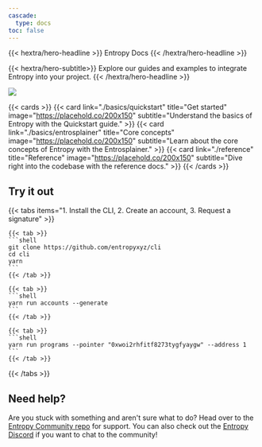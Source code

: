 ```yaml
---
cascade:
  type: docs
toc: false
---
```


{{< hextra/hero-headline >}}
Entropy Docs
{{< /hextra/hero-headline >}}

{{< hextra/hero-subtitle>}}
Explore our guides and examples to integrate Entropy into your project.
{{< /hextra/hero-headline >}}

![](https://placehold.co/1000x400)

{{< cards >}}
  {{< card link="./basics/quickstart" title="Get started" image="https://placehold.co/200x150" subtitle="Understand the basics of Entropy with the Quickstart guide." >}}
  {{< card link="./basics/entrosplainer" title="Core concepts" image="https://placehold.co/200x150" subtitle="Learn about the core concepts of Entropy with the Entrosplainer." >}}
  {{< card link="./reference" title="Reference" image="https://placehold.co/200x150" subtitle="Dive right into the codebase with the reference docs." >}}
{{< /cards >}}

## Try it out

{{< tabs items="1. Install the CLI, 2. Create an account, 3. Request a signature" >}}

    {{< tab >}}
    ```shell
    git clone https://github.com/entropyxyz/cli
    cd cli
    yarn
    ```
    {{< /tab >}}

    {{< tab >}}
    ```shell
    yarn run accounts --generate
    ```
    {{< /tab >}}

    {{< tab >}}
    ```shell
    yarn run programs --pointer "0xwoi2rhfitf8273tygfyaygw" --address 1
    ```
    {{< /tab >}}

{{< /tabs >}}

## Need help?

Are you stuck with something and aren't sure what to do? Head over to the [Entropy Community repo](https://github.com/entropyxyz/community) for support. You can also check out the [Entropy Discord](https://discord.com/invite/9JUQwHBhVz) if you want to chat to the community!
